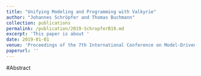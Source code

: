 ```yaml
---
title: "Unifying Modeling and Programming with Valkyrie"
author: "Johannes Schröpfer and Thomas Buchmann"
collection: publications
permalink: /publication/2019-SchropferB19.md
excerpt: 'This paper is about '
date: 2019-01-01
venue: 'Proceedings of the 7th International Conference on Model-Driven Engineering and Software Development, MODELSWARD 2019, Prague, Czech Republic, February 20-22, 2019'
paperurl: ''
---
```


#Abstract
